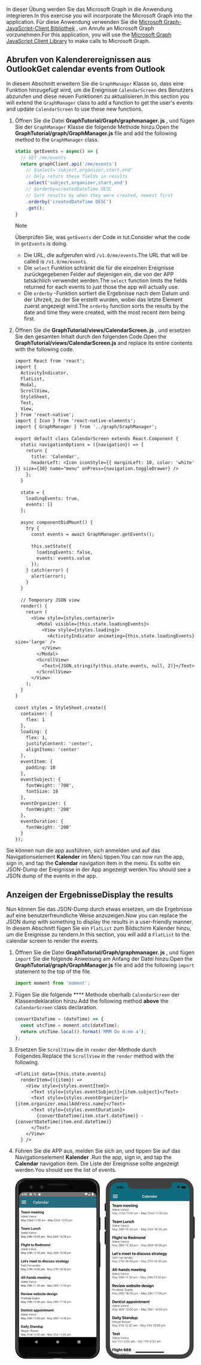<!-- markdownlint-disable MD002 MD041 -->

<span data-ttu-id="381cc-101">In dieser Übung werden Sie das Microsoft Graph in die Anwendung integrieren.</span><span class="sxs-lookup"><span data-stu-id="381cc-101">In this exercise you will incorporate the Microsoft Graph into the application.</span></span> <span data-ttu-id="381cc-102">Für diese Anwendung verwenden Sie die [Microsoft Graph-JavaScript-Client Bibliothek](https://github.com/microsoftgraph/msgraph-sdk-javascript) , um Anrufe an Microsoft Graph vorzunehmen.</span><span class="sxs-lookup"><span data-stu-id="381cc-102">For this application, you will use the [Microsoft Graph JavaScript Client Library](https://github.com/microsoftgraph/msgraph-sdk-javascript) to make calls to Microsoft Graph.</span></span>

## <a name="get-calendar-events-from-outlook"></a><span data-ttu-id="381cc-103">Abrufen von Kalenderereignissen aus Outlook</span><span class="sxs-lookup"><span data-stu-id="381cc-103">Get calendar events from Outlook</span></span>

<span data-ttu-id="381cc-104">In diesem Abschnitt erweitern Sie die `GraphManager` Klasse so, dass eine Funktion hinzugefügt wird, um die Ereignisse `CalendarScreen` des Benutzers abzurufen und diese neuen Funktionen zu aktualisieren.</span><span class="sxs-lookup"><span data-stu-id="381cc-104">In this section you will extend the `GraphManager` class to add a function to get the user's events and update `CalendarScreen` to use these new functions.</span></span>

1. <span data-ttu-id="381cc-105">Öffnen Sie die Datei **GraphTutorial/Graph/graphmanager. js** , und fügen Sie der `GraphManager` Klasse die folgende Methode hinzu.</span><span class="sxs-lookup"><span data-stu-id="381cc-105">Open the **GraphTutorial/graph/GraphManager.js** file and add the following method to the `GraphManager` class.</span></span>

    ```js
    static getEvents = async() => {
      // GET /me/events
      return graphClient.api('/me/events')
        // $select='subject,organizer,start,end'
        // Only return these fields in results
        .select('subject,organizer,start,end')
        // $orderby=createdDateTime DESC
        // Sort results by when they were created, newest first
        .orderby('createdDateTime DESC')
        .get();
    }
    ```

    > [!NOTE]
    > <span data-ttu-id="381cc-106">Überprüfen Sie, was `getEvents` der Code in tut.</span><span class="sxs-lookup"><span data-stu-id="381cc-106">Consider what the code in `getEvents` is doing.</span></span>
    >
    > - <span data-ttu-id="381cc-107">Die URL, die aufgerufen wird `/v1.0/me/events`.</span><span class="sxs-lookup"><span data-stu-id="381cc-107">The URL that will be called is `/v1.0/me/events`.</span></span>
    > - <span data-ttu-id="381cc-108">Die `select` Funktion schränkt die für die einzelnen Ereignisse zurückgegebenen Felder auf diejenigen ein, die von der APP tatsächlich verwendet werden.</span><span class="sxs-lookup"><span data-stu-id="381cc-108">The `select` function limits the fields returned for each events to just those the app will actually use.</span></span>
    > - <span data-ttu-id="381cc-109">Die `orderby` -Funktion sortiert die Ergebnisse nach dem Datum und der Uhrzeit, zu der Sie erstellt wurden, wobei das letzte Element zuerst angezeigt wird.</span><span class="sxs-lookup"><span data-stu-id="381cc-109">The `orderby` function sorts the results by the date and time they were created, with the most recent item being first.</span></span>

1. <span data-ttu-id="381cc-110">Öffnen Sie die **GraphTutorial/views/CalendarScreen. js** , und ersetzen Sie den gesamten Inhalt durch den folgenden Code.</span><span class="sxs-lookup"><span data-stu-id="381cc-110">Open the **GraphTutorial/views/CalendarScreen.js** and replace its entire contents with the following code.</span></span>

    ```JSX
    import React from 'react';
    import {
      ActivityIndicator,
      FlatList,
      Modal,
      ScrollView,
      StyleSheet,
      Text,
      View,
    } from 'react-native';
    import { Icon } from 'react-native-elements';
    import { GraphManager } from '../graph/GraphManager';

    export default class CalendarScreen extends React.Component {
      static navigationOptions = ({navigation}) => {
        return {
          title: 'Calendar',
          headerLeft: <Icon iconStyle={{ marginLeft: 10, color: 'white' }} size={30} name="menu" onPress={navigation.toggleDrawer} />
        };
      }

      state = {
        loadingEvents: true,
        events: []
      };

      async componentDidMount() {
        try {
          const events = await GraphManager.getEvents();

          this.setState({
            loadingEvents: false,
            events: events.value
          });
        } catch(error) {
          alert(error);
        }
      }

      // Temporary JSON view
      render() {
        return (
          <View style={styles.container}>
            <Modal visible={this.state.loadingEvents}>
              <View style={styles.loading}>
                <ActivityIndicator animating={this.state.loadingEvents} size='large' />
              </View>
            </Modal>
            <ScrollView>
              <Text>{JSON.stringify(this.state.events, null, 2)}</Text>
            </ScrollView>
          </View>
        );
      }
    }

    const styles = StyleSheet.create({
      container: {
        flex: 1
      },
      loading: {
        flex: 1,
        justifyContent: 'center',
        alignItems: 'center'
      },
      eventItem: {
        padding: 10
      },
      eventSubject: {
        fontWeight: '700',
        fontSize: 18
      },
      eventOrganizer: {
        fontWeight: '200'
      },
      eventDuration: {
        fontWeight: '200'
      }
    });
    ```

<span data-ttu-id="381cc-111">Sie können nun die app ausführen, sich anmelden und auf das Navigationselement **Kalender** im Menü tippen.</span><span class="sxs-lookup"><span data-stu-id="381cc-111">You can now run the app, sign in, and tap the **Calendar** navigation item in the menu.</span></span> <span data-ttu-id="381cc-112">Es sollte ein JSON-Dump der Ereignisse in der App angezeigt werden.</span><span class="sxs-lookup"><span data-stu-id="381cc-112">You should see a JSON dump of the events in the app.</span></span>

## <a name="display-the-results"></a><span data-ttu-id="381cc-113">Anzeigen der Ergebnisse</span><span class="sxs-lookup"><span data-stu-id="381cc-113">Display the results</span></span>

<span data-ttu-id="381cc-114">Nun können Sie das JSON-Dump durch etwas ersetzen, um die Ergebnisse auf eine benutzerfreundliche Weise anzuzeigen.</span><span class="sxs-lookup"><span data-stu-id="381cc-114">Now you can replace the JSON dump with something to display the results in a user-friendly manner.</span></span> <span data-ttu-id="381cc-115">In diesem Abschnitt fügen Sie ein `FlatList` zum Bildschirm Kalender hinzu, um die Ereignisse zu rendern.</span><span class="sxs-lookup"><span data-stu-id="381cc-115">In this section, you will add a `FlatList` to the calendar screen to render the events.</span></span>

1. <span data-ttu-id="381cc-116">Öffnen Sie die Datei **GraphTutorial/Graph/graphmanager. js** , und fügen `import` Sie die folgende Anweisung am Anfang der Datei hinzu.</span><span class="sxs-lookup"><span data-stu-id="381cc-116">Open the **GraphTutorial/graph/GraphManager.js** file and add the following `import` statement to the top of the file.</span></span>

    ```js
    import moment from 'moment';
    ```

1. <span data-ttu-id="381cc-117">Fügen Sie die folgende \*\*\*\* Methode oberhalb `CalendarScreen` der Klassendeklaration hinzu.</span><span class="sxs-lookup"><span data-stu-id="381cc-117">Add the following method **above** the `CalendarScreen` class declaration.</span></span>

    ```js
    convertDateTime = (dateTime) => {
      const utcTime = moment.utc(dateTime);
      return utcTime.local().format('MMM Do H:mm a');
    };
    ```

1. <span data-ttu-id="381cc-118">Ersetzen Sie `ScrollView` die in `render` der-Methode durch Folgendes.</span><span class="sxs-lookup"><span data-stu-id="381cc-118">Replace the `ScrollView` in the `render` method with the following.</span></span>

    ```JSX
    <FlatList data={this.state.events}
      renderItem={({item}) =>
        <View style={styles.eventItem}>
          <Text style={styles.eventSubject}>{item.subject}</Text>
          <Text style={styles.eventOrganizer}>{item.organizer.emailAddress.name}</Text>
          <Text style={styles.eventDuration}>
            {convertDateTime(item.start.dateTime)} - {convertDateTime(item.end.dateTime)}
          </Text>
        </View>
      } />
    ```

1. <span data-ttu-id="381cc-119">Führen Sie die APP aus, melden Sie sich an, und tippen Sie auf das Navigationselement **Kalender** .</span><span class="sxs-lookup"><span data-stu-id="381cc-119">Run the app, sign in, and tap the **Calendar** navigation item.</span></span> <span data-ttu-id="381cc-120">Die Liste der Ereignisse sollte angezeigt werden.</span><span class="sxs-lookup"><span data-stu-id="381cc-120">You should see the list of events.</span></span>

    ![Ein Screenshot der Ereignistabelle](./images/calendar-list.png)
